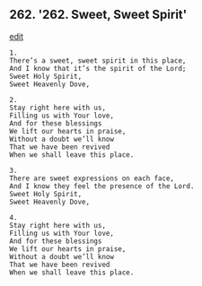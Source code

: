 
## 262.  '262. Sweet, Sweet Spirit'
[edit](https://docs.google.com/document/d/1no%2DraaC%2D0ofo%2D3BtTNV9QCIZGusOGnex/edit?mode=html)






    1.
    There’s a sweet, sweet spirit in this place,
    And I know that it’s the spirit of the Lord;
    Sweet Holy Spirit,
    Sweet Heavenly Dove,

    2.
    Stay right here with us,
    Filling us with Your love,
    And for these blessings
    We lift our hearts in praise,
    Without a doubt we’ll know
    That we have been revived
    When we shall leave this place.

    3.
    There are sweet expressions on each face,
    And I know they feel the presence of the Lord.
    Sweet Holy Spirit,
    Sweet Heavenly Dove,

    4.
    Stay right here with us,
    Filling us with Your love,
    And for these blessings
    We lift our hearts in praise,
    Without a doubt we’ll know
    That we have been revived
    When we shall leave this place.
